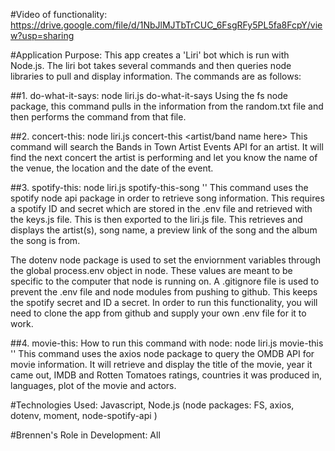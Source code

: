 #Video of functionality: 
https://drive.google.com/file/d/1NbJlMJTbTrCUC_6FsgRFy5PL5fa8FcpY/view?usp=sharing

#Application Purpose: 
This app creates a 'Liri' bot which is run with Node.js.  The liri bot takes several commands and then queries node libraries to pull and display information.  The commands are as follows: 


##1. do-what-it-says: node liri.js do-what-it-says
Using the fs node package, this command pulls in the information from the random.txt file and then performs the command from that file. 


##2. concert-this: node liri.js concert-this <artist/band name here>
This command will search the Bands in Town Artist Events API for an artist.  It will find the next concert the artist is performing and let you know the name of the venue, the location and the date of the event.


##3. spotify-this:  node liri.js spotify-this-song '<song name here>'
This command uses the spotify node api package in order to retrieve song information.  This requires a spotify ID and secret which are stored in the .env file and retrieved with the keys.js file.  This is then exported to the liri.js file.   This retrieves and displays the artist(s), song name, a preview link of the song and the album the song is from.

The dotenv node package is used to set the enviornment variables through the global process.env object in node.  These values are meant to be specific to the computer that node is running on.  A .gitignore file is used to prevent the .env file and node modules from pushing to github.  This keeps the spotify secret and ID a secret.  In order to run this functionality, you will need to clone the app from github and supply your own .env file for it to work.  


##4. movie-this: 
How to run this command with node:  node liri.js movie-this '<movie name here>'
This command uses the axios node package to query the OMDB API for movie information.  It will retrieve and display the title of the movie, year it came out, IMDB and Rotten Tomatoes ratings, countries it was produced in, languages, plot of the movie and actors.

#Technologies Used: Javascript, Node.js (node packages: FS, axios, dotenv, moment, node-spotify-api )

#Brennen's Role in Development: All
